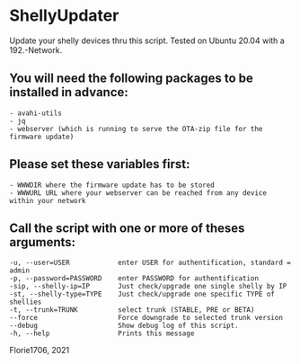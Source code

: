# ShellyUpdater

Update your shelly devices thru this script.
Tested on Ubuntu 20.04 with a 192.-Network.

## You will need the following packages to be installed in advance:
```
- avahi-utils
- jq
- webserver (which is running to serve the OTA-zip file for the firmware update)
```

## Please set these variables first:
```
- WWWDIR where the firmware update has to be stored
- WWWURL URL where your webserver can be reached from any device within your network
```

## Call the script with one or more of theses arguments:

```
-u, --user=USER            enter USER for authentification, standard = admin
-p, --password=PASSWORD    enter PASSWORD for authentification
-sip, --shelly-ip=IP       Just check/upgrade one single shelly by IP
-st, --shelly-type=TYPE    Just check/upgrade one specific TYPE of shellies
-t, --trunk=TRUNK          select trunk (STABLE, PRE or BETA)
--force                    Force downgrade to selected trunk version
--debug                    Show debug log of this script.
-h, --help                 Prints this message
```

Florie1706, 2021
